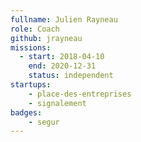 ```yaml
---
fullname: Julien Rayneau
role: Coach
github: jrayneau
missions:
  - start: 2018-04-10
    end: 2020-12-31
    status: independent
startups:
    - place-des-entreprises
    - signalement
badges:
    - segur
---
```

